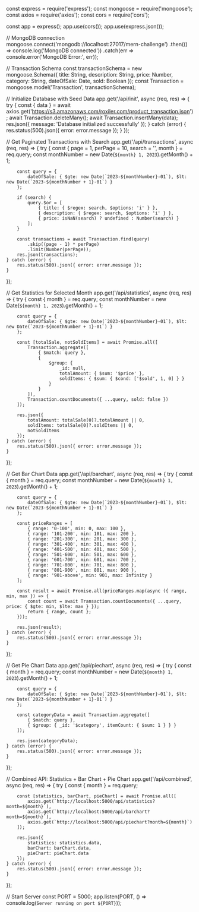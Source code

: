 const express = require('express');
const mongoose = require('mongoose');
const axios = require('axios');
const cors = require('cors');

const app = express();
app.use(cors());
app.use(express.json());

// MongoDB connection
mongoose.connect('mongodb://localhost:27017/mern-challenge')
    .then(() => console.log('MongoDB connected'))
    .catch(err => console.error('MongoDB Error:', err));

// Transaction Schema
const transactionSchema = new mongoose.Schema({
    title: String,
    description: String,
    price: Number,
    category: String,
    dateOfSale: Date,
    sold: Boolean
});
const Transaction = mongoose.model('Transaction', transactionSchema);

// Initialize Database with Seed Data
app.get('/api/init', async (req, res) => {
    try {
        const { data } = await axios.get('https://s3.amazonaws.com/roxiler.com/product_transaction.json');
        await Transaction.deleteMany();
        await Transaction.insertMany(data);
        res.json({ message: 'Database initialized successfully' });
    } catch (error) {
        res.status(500).json({ error: error.message });
    }
});

// Get Paginated Transactions with Search
app.get('/api/transactions', async (req, res) => {
    try {
        const { page = 1, perPage = 10, search = '', month } = req.query;
        const monthNumber = new Date(`${month} 1, 2023`).getMonth() + 1;

        const query = {
            dateOfSale: { $gte: new Date(`2023-${monthNumber}-01`), $lt: new Date(`2023-${monthNumber + 1}-01`) }
        };

        if (search) {
            query.$or = [
                { title: { $regex: search, $options: 'i' } },
                { description: { $regex: search, $options: 'i' } },
                { price: isNaN(search) ? undefined : Number(search) }
            ];
        }

        const transactions = await Transaction.find(query)
            .skip((page - 1) * perPage)
            .limit(Number(perPage));
        res.json(transactions);
    } catch (error) {
        res.status(500).json({ error: error.message });
    }
});

// Get Statistics for Selected Month
app.get('/api/statistics', async (req, res) => {
    try {
        const { month } = req.query;
        const monthNumber = new Date(`${month} 1, 2023`).getMonth() + 1;

        const query = {
            dateOfSale: { $gte: new Date(`2023-${monthNumber}-01`), $lt: new Date(`2023-${monthNumber + 1}-01`) }
        };

        const [totalSale, notSoldItems] = await Promise.all([
            Transaction.aggregate([
                { $match: query },
                {
                    $group: {
                        _id: null,
                        totalAmount: { $sum: '$price' },
                        soldItems: { $sum: { $cond: ['$sold', 1, 0] } }
                    }
                }
            ]),
            Transaction.countDocuments({ ...query, sold: false })
        ]);

        res.json({
            totalAmount: totalSale[0]?.totalAmount || 0,
            soldItems: totalSale[0]?.soldItems || 0,
            notSoldItems
        });
    } catch (error) {
        res.status(500).json({ error: error.message });
    }
});

// Get Bar Chart Data
app.get('/api/barchart', async (req, res) => {
    try {
        const { month } = req.query;
        const monthNumber = new Date(`${month} 1, 2023`).getMonth() + 1;

        const query = {
            dateOfSale: { $gte: new Date(`2023-${monthNumber}-01`), $lt: new Date(`2023-${monthNumber + 1}-01`) }
        };

        const priceRanges = [
            { range: '0-100', min: 0, max: 100 },
            { range: '101-200', min: 101, max: 200 },
            { range: '201-300', min: 201, max: 300 },
            { range: '301-400', min: 301, max: 400 },
            { range: '401-500', min: 401, max: 500 },
            { range: '501-600', min: 501, max: 600 },
            { range: '601-700', min: 601, max: 700 },
            { range: '701-800', min: 701, max: 800 },
            { range: '801-900', min: 801, max: 900 },
            { range: '901-above', min: 901, max: Infinity }
        ];

        const result = await Promise.all(priceRanges.map(async ({ range, min, max }) => {
            const count = await Transaction.countDocuments({ ...query, price: { $gte: min, $lte: max } });
            return { range, count };
        }));

        res.json(result);
    } catch (error) {
        res.status(500).json({ error: error.message });
    }
});

// Get Pie Chart Data
app.get('/api/piechart', async (req, res) => {
    try {
        const { month } = req.query;
        const monthNumber = new Date(`${month} 1, 2023`).getMonth() + 1;

        const query = {
            dateOfSale: { $gte: new Date(`2023-${monthNumber}-01`), $lt: new Date(`2023-${monthNumber + 1}-01`) }
        };

        const categoryData = await Transaction.aggregate([
            { $match: query },
            { $group: { _id: '$category', itemCount: { $sum: 1 } } }
        ]);

        res.json(categoryData);
    } catch (error) {
        res.status(500).json({ error: error.message });
    }
});

// Combined API: Statistics + Bar Chart + Pie Chart
app.get('/api/combined', async (req, res) => {
    try {
        const { month } = req.query;

        const [statistics, barChart, pieChart] = await Promise.all([
            axios.get(`http://localhost:5000/api/statistics?month=${month}`),
            axios.get(`http://localhost:5000/api/barchart?month=${month}`),
            axios.get(`http://localhost:5000/api/piechart?month=${month}`)
        ]);

        res.json({
            statistics: statistics.data,
            barChart: barChart.data,
            pieChart: pieChart.data
        });
    } catch (error) {
        res.status(500).json({ error: error.message });
    }
});

// Start Server
const PORT = 5000;
app.listen(PORT, () => console.log(`Server running on port ${PORT}`));
